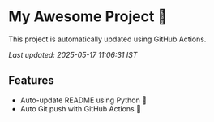 # My Awesome Project 🚀

This project is automatically updated using GitHub Actions.

_Last updated: 2025-05-17 11:06:31 IST_

## Features
- Auto-update README using Python 🐍
- Auto Git push with GitHub Actions 🤖
